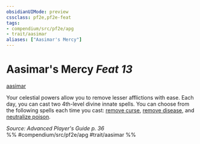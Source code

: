 ```yaml
---
obsidianUIMode: preview
cssclass: pf2e,pf2e-feat
tags:
- compendium/src/pf2e/apg
- trait/aasimar
aliases: ["Aasimar's Mercy"]
---
```

# Aasimar's Mercy  *Feat 13*  
[aasimar](rules/traits/aasimar-apg.md "Aasimar Ancestry & Heritage Trait")  


Your celestial powers allow you to remove lesser afflictions with ease. Each day, you can cast two 4th-level divine innate spells. You can choose from the following spells each time you cast: [remove curse](compendium/spells/remove-curse.md), [remove disease](compendium/spells/remove-disease.md), and [neutralize poison](compendium/spells/neutralize-poison.md).

*Source: Advanced Player's Guide p. 36*  
%% #compendium/src/pf2e/apg #trait/aasimar %%